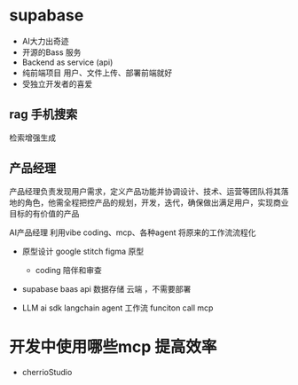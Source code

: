 # supabase

- AI大力出奇迹
- 开源的Bass 服务
- Backend as service (api)
- 纯前端项目
    用户、文件上传、部署前端就好
- 受独立开发者的喜爱

## rag 手机搜索
检索增强生成

## 产品经理
产品经理负责发现用户需求，定义产品功能并协调设计、技术、运营等团队将其落地的角色，他需全程把控产品的规划，开发，迭代，确保做出满足用户，实现商业目标的有价值的产品

AI产品经理 利用vibe coding、mcp、各种agent 将原来的工作流流程化
- 原型设计
    google stitch figma 原型
    - coding 陪伴和审查

- supabase
    baas api 数据存储 云端 ，不需要部署
- LLM
    ai sdk
    langchain
    agent
    工作流
    funciton call
    mcp

# 开发中使用哪些mcp 提高效率
- cherrioStudio